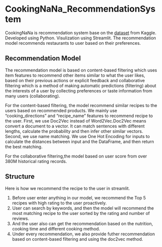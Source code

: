# CookingNaNa_RecommendationSystem

CookingNaNa is recommendation system base on the [dataset](https://www.kaggle.com/elisaxxygao/foodrecsysv1) from Kaggle. Developed using Python. Visulization using Streamlit.
The recommendation model recommends restaurants to user based on their preferences.

## Recommendation Model

The recommendation model is based on content-based filtering which uses item features to recommend other items similar to what the user likes, based on their previous actions or explicit feedback and collaborative filtering which is a method of making automatic predictions (filtering) about the interests of a user by collecting preferences or taste information from many users (collaborating).

For the content-based filtering, the model recommend similar recipes to the users based on recommended products. We mainly use “cooking_directions” and “recipe_name” features to recommend recipe to the user. First, we use Doc2Vec instead of Word2Vec.Doc2Vec means convert a document to a vector. It can match sentences with different lengths, calculate the probability and then infer other similar vectors. Second, we use name matching. We use One Hot Encoding for inputs to calculate the distances between input and the DataFrame, and then return the best matching.


For the collaborative filtering,the model based on user score from over 380M historical rating records.

## Structure

Here is how we recommend the recipe to the user in streamlit.
1. Before user enter anything in our model, we recommend the Top 5 recipes with high rating to the user proactively.
2. User can search by keywords, and then the model will recommend the most matching recipe to the user sorted by the rating and number of reviews.
3. And the user also can get the recommendation based on the  nutrition, cooking time and different cooking method.
4. Under every recommendation, we also provide futher recommendation based on content-based filtering and using the doc2vec method.





